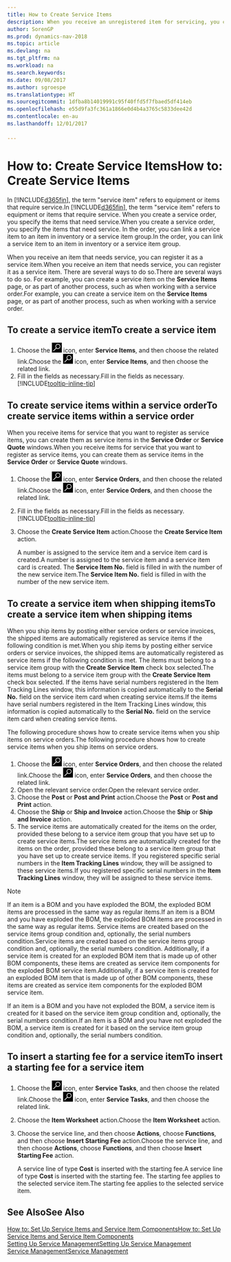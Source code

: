 ```yaml
---
title: How to Create Service Items
description: When you receive an unregistered item for servicing, you can register it as a service item.
author: SorenGP
ms.prod: dynamics-nav-2018
ms.topic: article
ms.devlang: na
ms.tgt_pltfrm: na
ms.workload: na
ms.search.keywords: 
ms.date: 09/08/2017
ms.author: sgroespe
ms.translationtype: HT
ms.sourcegitcommit: 1dfba8b14019991c95f40ffd5f7fbaed5df414eb
ms.openlocfilehash: e55d9fa3fc361a1866e0d4b4a3765c5833dee42d
ms.contentlocale: en-au
ms.lasthandoff: 12/01/2017

---
```

# <a name="how-to-create-service-items"></a><span data-ttu-id="9038f-103">How to: Create Service Items</span><span class="sxs-lookup"><span data-stu-id="9038f-103">How to: Create Service Items</span></span>
<span data-ttu-id="9038f-104">In [!INCLUDE[d365fin](includes/d365fin_md.md)], the term "service item" refers to equipment or items that require service.</span><span class="sxs-lookup"><span data-stu-id="9038f-104">In [!INCLUDE[d365fin](includes/d365fin_md.md)], the term "service item" refers to equipment or items that require service.</span></span> <span data-ttu-id="9038f-105">When you create a service order, you specify the items that need service.</span><span class="sxs-lookup"><span data-stu-id="9038f-105">When you create a service order, you specify the items that need service.</span></span> <span data-ttu-id="9038f-106">In the order, you can link a service item to an item in inventory or a service item group.</span><span class="sxs-lookup"><span data-stu-id="9038f-106">In the order, you can link a service item to an item in inventory or a service item group.</span></span>    

<span data-ttu-id="9038f-107">When you receive an item that needs service, you can register it as a service item.</span><span class="sxs-lookup"><span data-stu-id="9038f-107">When you receive an item that needs service, you can register it as a service item.</span></span> <span data-ttu-id="9038f-108">There are several ways to do so.</span><span class="sxs-lookup"><span data-stu-id="9038f-108">There are several ways to do so.</span></span> <span data-ttu-id="9038f-109">For example, you can create a service item on the **Service Items** page, or as part of another process, such as when working with a service order.</span><span class="sxs-lookup"><span data-stu-id="9038f-109">For example, you can create a service item on the **Service Items** page, or as part of another process, such as when working with a service order.</span></span>   

## <a name="to-create-a-service-item"></a><span data-ttu-id="9038f-110">To create a service item</span><span class="sxs-lookup"><span data-stu-id="9038f-110">To create a service item</span></span>  
1. <span data-ttu-id="9038f-111">Choose the ![Search for Page or Report](media/ui-search/search_small.png "Search for Page or Report icon") icon, enter **Service Items**, and then choose the related link.</span><span class="sxs-lookup"><span data-stu-id="9038f-111">Choose the ![Search for Page or Report](media/ui-search/search_small.png "Search for Page or Report icon") icon, enter **Service Items**, and then choose the related link.</span></span>
2. <span data-ttu-id="9038f-112">Fill in the fields as necessary.</span><span class="sxs-lookup"><span data-stu-id="9038f-112">Fill in the fields as necessary.</span></span> [!INCLUDE[tooltip-inline-tip](includes/tooltip-inline-tip_md.md)]  

## <a name="to-create-service-items-within-a-service-order"></a><span data-ttu-id="9038f-113">To create service items within a service order</span><span class="sxs-lookup"><span data-stu-id="9038f-113">To create service items within a service order</span></span>  
<span data-ttu-id="9038f-114">When you receive items for service that you want to register as service items, you can create them as service items in the **Service Order** or **Service Quote** windows.</span><span class="sxs-lookup"><span data-stu-id="9038f-114">When you receive items for service that you want to register as service items, you can create them as service items in the **Service Order** or **Service Quote** windows.</span></span>  

1. <span data-ttu-id="9038f-115">Choose the ![Search for Page or Report](media/ui-search/search_small.png "Search for Page or Report icon") icon, enter **Service Orders**, and then choose the related link.</span><span class="sxs-lookup"><span data-stu-id="9038f-115">Choose the ![Search for Page or Report](media/ui-search/search_small.png "Search for Page or Report icon") icon, enter **Service Orders**, and then choose the related link.</span></span>  
2. <span data-ttu-id="9038f-116">Fill in the fields as necessary.</span><span class="sxs-lookup"><span data-stu-id="9038f-116">Fill in the fields as necessary.</span></span> [!INCLUDE[tooltip-inline-tip](includes/tooltip-inline-tip_md.md)]  
3. <span data-ttu-id="9038f-117">Choose the **Create Service Item** action.</span><span class="sxs-lookup"><span data-stu-id="9038f-117">Choose the **Create Service Item** action.</span></span>  

    <span data-ttu-id="9038f-118">A number is assigned to the service item and a service item card is created.</span><span class="sxs-lookup"><span data-stu-id="9038f-118">A number is assigned to the service item and a service item card is created.</span></span> <span data-ttu-id="9038f-119">The **Service Item No.** field is filled in with the number of the new service item.</span><span class="sxs-lookup"><span data-stu-id="9038f-119">The **Service Item No.** field is filled in with the number of the new service item.</span></span>

## <a name="to-create-a-service-item-when-shipping-items"></a><span data-ttu-id="9038f-120">To create a service item when shipping items</span><span class="sxs-lookup"><span data-stu-id="9038f-120">To create a service item when shipping items</span></span>  
<span data-ttu-id="9038f-121">When you ship items by posting either service orders or service invoices, the shipped items are automatically registered as service items if the following condition is met.</span><span class="sxs-lookup"><span data-stu-id="9038f-121">When you ship items by posting either service orders or service invoices, the shipped items are automatically registered as service items if the following condition is met.</span></span> <span data-ttu-id="9038f-122">The items must belong to a service item group with the **Create Service Item** check box selected.</span><span class="sxs-lookup"><span data-stu-id="9038f-122">The items must belong to a service item group with the **Create Service Item** check box selected.</span></span> <span data-ttu-id="9038f-123">If the items have serial numbers registered in the Item Tracking Lines window, this information is copied automatically to the **Serial No.** field on the service item card when creating service items.</span><span class="sxs-lookup"><span data-stu-id="9038f-123">If the items have serial numbers registered in the Item Tracking Lines window, this information is copied automatically to the **Serial No.** field on the service item card when creating service items.</span></span>  

<span data-ttu-id="9038f-124">The following procedure shows how to create service items when you ship items on service orders.</span><span class="sxs-lookup"><span data-stu-id="9038f-124">The following procedure shows how to create service items when you ship items on service orders.</span></span>  

1. <span data-ttu-id="9038f-125">Choose the ![Search for Page or Report](media/ui-search/search_small.png "Search for Page or Report icon") icon, enter **Service Orders**, and then choose the related link.</span><span class="sxs-lookup"><span data-stu-id="9038f-125">Choose the ![Search for Page or Report](media/ui-search/search_small.png "Search for Page or Report icon") icon, enter **Service Orders**, and then choose the related link.</span></span>  
2. <span data-ttu-id="9038f-126">Open the relevant service order.</span><span class="sxs-lookup"><span data-stu-id="9038f-126">Open the relevant service order.</span></span>  
3. <span data-ttu-id="9038f-127">Choose the **Post** or **Post and Print** action.</span><span class="sxs-lookup"><span data-stu-id="9038f-127">Choose the **Post** or **Post and Print** action.</span></span>  
4. <span data-ttu-id="9038f-128">Choose the **Ship** or **Ship and Invoice** action.</span><span class="sxs-lookup"><span data-stu-id="9038f-128">Choose the **Ship** or **Ship and Invoice** action.</span></span>  
5. <span data-ttu-id="9038f-129">The service items are automatically created for the items on the order, provided these belong to a service item group that you have set up to create service items.</span><span class="sxs-lookup"><span data-stu-id="9038f-129">The service items are automatically created for the items on the order, provided these belong to a service item group that you have set up to create service items.</span></span> <span data-ttu-id="9038f-130">If you registered specific serial numbers in the **Item Tracking Lines** window, they will be assigned to these service items.</span><span class="sxs-lookup"><span data-stu-id="9038f-130">If you registered specific serial numbers in the **Item Tracking Lines** window, they will be assigned to these service items.</span></span>  

> [!NOTE]  
>  <span data-ttu-id="9038f-131">If an item is a BOM and you have exploded the BOM, the exploded BOM items are processed in the same way as regular items.</span><span class="sxs-lookup"><span data-stu-id="9038f-131">If an item is a BOM and you have exploded the BOM, the exploded BOM items are processed in the same way as regular items.</span></span> <span data-ttu-id="9038f-132">Service items are created based on the service items group condition and, optionally, the serial numbers condition.</span><span class="sxs-lookup"><span data-stu-id="9038f-132">Service items are created based on the service items group condition and, optionally, the serial numbers condition.</span></span> <span data-ttu-id="9038f-133">Additionally, if a service item is created for an exploded BOM item that is made up of other BOM components, these items are created as service item components for the exploded BOM service item.</span><span class="sxs-lookup"><span data-stu-id="9038f-133">Additionally, if a service item is created for an exploded BOM item that is made up of other BOM components, these items are created as service item components for the exploded BOM service item.</span></span>  
>   
>  <span data-ttu-id="9038f-134">If an item is a BOM and you have not exploded the BOM, a service item is created for it based on the service item group condition and, optionally, the serial numbers condition.</span><span class="sxs-lookup"><span data-stu-id="9038f-134">If an item is a BOM and you have not exploded the BOM, a service item is created for it based on the service item group condition and, optionally, the serial numbers condition.</span></span>  

## <a name="to-insert-a-starting-fee-for-a-service-item"></a><span data-ttu-id="9038f-135">To insert a starting fee for a service item</span><span class="sxs-lookup"><span data-stu-id="9038f-135">To insert a starting fee for a service item</span></span>
1. <span data-ttu-id="9038f-136">Choose the ![Search for Page or Report](media/ui-search/search_small.png "Search for Page or Report icon") icon, enter **Service Tasks**, and then choose the related link.</span><span class="sxs-lookup"><span data-stu-id="9038f-136">Choose the ![Search for Page or Report](media/ui-search/search_small.png "Search for Page or Report icon") icon, enter **Service Tasks**, and then choose the related link.</span></span>
2. <span data-ttu-id="9038f-137">Choose the **Item Worksheet** action.</span><span class="sxs-lookup"><span data-stu-id="9038f-137">Choose the **Item Worksheet** action.</span></span>
3. <span data-ttu-id="9038f-138">Choose the service line, and then choose **Actions**, choose **Functions**, and then choose **Insert Starting Fee** action.</span><span class="sxs-lookup"><span data-stu-id="9038f-138">Choose the service line, and then choose **Actions**, choose **Functions**, and then choose **Insert Starting Fee** action.</span></span>  

    <span data-ttu-id="9038f-139">A service line of type **Cost** is inserted with the starting fee.</span><span class="sxs-lookup"><span data-stu-id="9038f-139">A service line of type **Cost** is inserted with the starting fee.</span></span> <span data-ttu-id="9038f-140">The starting fee applies to the selected service item.</span><span class="sxs-lookup"><span data-stu-id="9038f-140">The starting fee applies to the selected service item.</span></span>

## <a name="see-also"></a><span data-ttu-id="9038f-141">See Also</span><span class="sxs-lookup"><span data-stu-id="9038f-141">See Also</span></span>  
[<span data-ttu-id="9038f-142">How to: Set Up Service Items and Service Item Components</span><span class="sxs-lookup"><span data-stu-id="9038f-142">How to: Set Up Service Items and Service Item Components</span></span>](service-how-setup-service-items.md)  
[<span data-ttu-id="9038f-143">Setting Up Service Management</span><span class="sxs-lookup"><span data-stu-id="9038f-143">Setting Up Service Management</span></span>](service-setup-service.md)  
[<span data-ttu-id="9038f-144">Service Management</span><span class="sxs-lookup"><span data-stu-id="9038f-144">Service Management</span></span>](service-service.md)  

